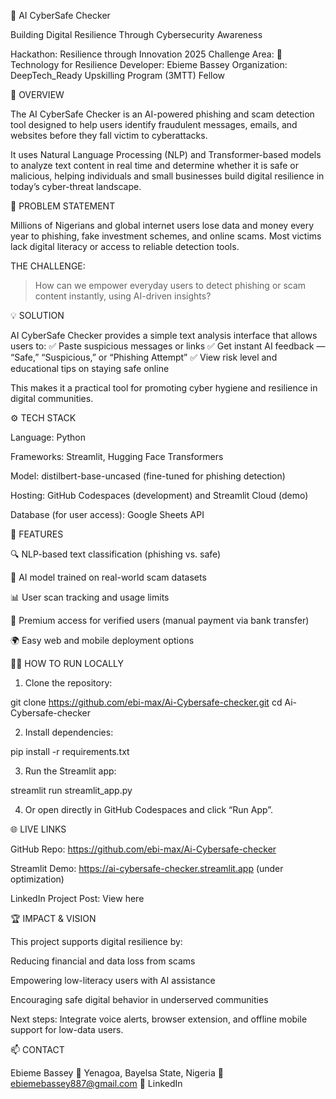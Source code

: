 
🧠 AI CyberSafe Checker

Building Digital Resilience Through Cybersecurity Awareness

Hackathon: Resilience through Innovation 2025
Challenge Area: 🧩 Technology for Resilience
Developer: Ebieme Bassey
Organization: DeepTech_Ready Upskilling Program (3MTT) Fellow




🚀 OVERVIEW 

The AI CyberSafe Checker is an AI-powered phishing and scam detection tool designed to help users identify fraudulent messages, emails, and websites before they fall victim to cyberattacks.

It uses Natural Language Processing (NLP) and Transformer-based models to analyze text content in real time and determine whether it is safe or malicious, helping individuals and small businesses build digital resilience in today’s cyber-threat landscape.


🎯 PROBLEM STATEMENT 

Millions of Nigerians and global internet users lose data and money every year to phishing, fake investment schemes, and online scams.
Most victims lack digital literacy or access to reliable detection tools.

THE CHALLENGE:

> How can we empower everyday users to detect phishing or scam content instantly, using AI-driven insights?



💡 SOLUTION 

AI CyberSafe Checker provides a simple text analysis interface that allows users to:
✅ Paste suspicious messages or links
✅ Get instant AI feedback — “Safe,” “Suspicious,” or “Phishing Attempt”
✅ View risk level and educational tips on staying safe online

This makes it a practical tool for promoting cyber hygiene and resilience in digital communities.



⚙️ TECH STACK 

Language: Python

Frameworks: Streamlit, Hugging Face Transformers

Model: distilbert-base-uncased (fine-tuned for phishing detection)

Hosting: GitHub Codespaces (development) and Streamlit Cloud (demo)

Database (for user access): Google Sheets API



🧩 FEATURES 

🔍 NLP-based text classification (phishing vs. safe)

🧠 AI model trained on real-world scam datasets

📊 User scan tracking and usage limits

🔐 Premium access for verified users (manual payment via bank transfer)

🌍 Easy web and mobile deployment options




🧑‍💻 HOW TO RUN LOCALLY 

1. Clone the repository:

git clone https://github.com/ebi-max/Ai-Cybersafe-checker.git
cd Ai-Cybersafe-checker


2. Install dependencies:

pip install -r requirements.txt


3. Run the Streamlit app:

streamlit run streamlit_app.py


4. Or open directly in GitHub Codespaces and click “Run App”.




🌐 LIVE LINKS 

GitHub Repo: https://github.com/ebi-max/Ai-Cybersafe-checker

Streamlit Demo: https://ai-cybersafe-checker.streamlit.app (under optimization)

LinkedIn Project Post: View here




🏆 IMPACT & VISION 

This project supports digital resilience by:

Reducing financial and data loss from scams

Empowering low-literacy users with AI assistance

Encouraging safe digital behavior in underserved communities


Next steps:
Integrate voice alerts, browser extension, and offline mobile support for low-data users.



📫 CONTACT 

Ebieme Bassey
📍 Yenagoa, Bayelsa State, Nigeria
📧 ebiemebassey887@gmail.com
🔗 LinkedIn